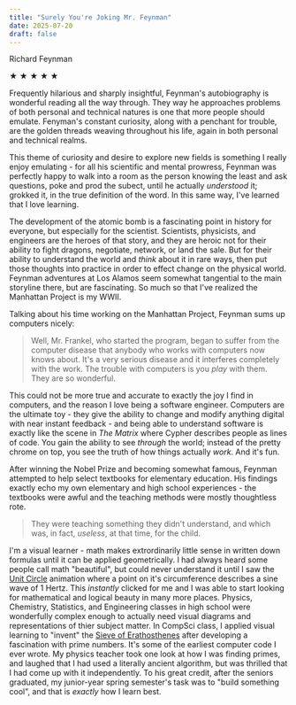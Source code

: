 ```yaml
---
title: "Surely You're Joking Mr. Feynman"
date: 2025-07-20
draft: false
---
```


Richard Feynman

&#9733; &#9733; &#9733; &#9733; &#9733;

Frequently hilarious and sharply insightful, Feynman's autobiography is wonderful reading all the way through. They way he approaches problems of both personal and technical natures is one that more people should emulate. Fenyman's constant curiosity, along with a penchant for trouble, are the golden threads weaving throughout his life, again in both personal and technical realms.

This theme of curiosity and desire to explore new fields is something I really enjoy emulating - for all his scientific and mental prowress, Feynman was perfectly happy to walk into a room as the person knowing the least and ask questions, poke and prod the subect, until he actually _understood_ it; grokked it, in the true definition of the word. In this same way, I've learned that I love learning.

The development of the atomic bomb is a fascinating point in history for everyone, but especially for the scientist. Scientists, physicists, and engineers are the heroes of that story, and they are heroic not for their ability to fight dragons, negotiate, network, or land the sale. But for their ability to understand the world and _think_ about it in rare ways, then put those thoughts into practice in order to effect change on the physical world. Feynman adventures at Los Alamos seem somewhat tangential to the main storyline there, but are fascinating. So much so that I've realized the Manhattan Project is my WWII.

Talking about his time working on the Manhattan Project, Feynman sums up computers nicely:

> Well, Mr. Frankel, who started the program, began to suffer from the computer disease that anybody who works with computers now knows about. It's a very serious disease and it interferes completely with the work. The trouble with computers is you _play_ with them. They are so wonderful.

This could not be more true and accurate to exactly the joy I find in computers, and the reason I love being a software engineer. Computers are the ultimate toy - they give the ability to change and modify anything digital with near instant feedback - and being able to understand software is exactly like the scene in _The Matrix_ where Cypher describes people as lines of code. You gain the ability to see _through_ the world; instead of the pretty chrome on top, you see the truth of how things actually _work_. And it's fun.

After winning the Nobel Prize and becoming somewhat famous, Feynman attempted to help select textbooks for elementary education. His findings exactly echo my own elementary and high school experiences - the textbooks were awful and the teaching methods were mostly thoughtless rote.

> They were teaching something they didn't understand, and which was, in fact, _useless_, at that time, for the child.

I'm a visual learner - math makes extrordinarily little sense in written down formulas until it can be applied geometrically. I had always heard some people call math "beautiful", but could never understand it until I saw the [Unit Circle](https://en.wikipedia.org/wiki/Unit_circle) animation where a point on it's circumference describes a sine wave of 1 Hertz. This _instantly_ clicked for me and I was able to start looking for mathematical and logical beauty in many more places. Physics, Chemistry, Statistics, and Engineering classes in high school were wonderfully complex enough to actually need visual diagrams and representations of thier subject matter. In CompSci class, I applied visual learning to "invent" the [Sieve of Erathosthenes](https://en.wikipedia.org/wiki/Sieve_of_Eratosthenes) after developing a fascination with prime numbers. It's some of the earliest computer code I ever wrote. My physics teacher took one look at how I was finding primes, and laughed that I had used a literally ancient algorithm, but was thrilled that I had come up with it independently. To his great credit, after the seniors graduated, my junior-year spring semester's task was to "build something cool", and that is _exactly_ how I learn best.
